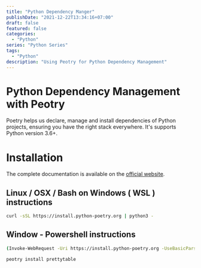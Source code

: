 ```yaml
---
title: "Python Dependency Manger"
publishDate: "2021-12-22T13:34:16+07:00"
draft: false
featured: false
categories:
  - "Python"
series: "Python Series"
tags:
  - "Python"
description: "Using Peotry for Python Dependency Management"
---
```


# Python Dependency Management with Peotry

Poetry helps us declare, manage and install dependencies of Python projects, ensuring you have the right stack everywhere.
It's supports Python version 3.6+.

# Installation

The complete documentation is available on the [official website](https://python-poetry.org/docs/#installation).

## Linux / OSX / Bash on Windows ( WSL ) instructions

```bash
curl -sSL https://install.python-poetry.org | python3 -
```

## Window - Powershell instructions

```bash
(Invoke-WebRequest -Uri https://install.python-poetry.org -UseBasicParsing).Content | python -
```

```bash
peotry install prettytable
```
